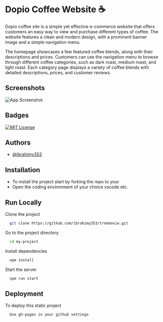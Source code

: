 
# Dopio Coffee Website ☕
Dopio coffee site is a simple yet effective e-commerce website that offers customers an easy way to view and purchase different types of coffee. The website features a clean and modern design, with a prominent banner image and a simple navigation menu.

The homepage showcases a few featured coffee blends, along with their descriptions and prices. Customers can use the navigation menu to browse through different coffee categories, such as dark roast, medium roast, and light roast. Each category page displays a variety of coffee blends with detailed descriptions, prices, and customer reviews.



## Screenshots

![App Screenshot](https://user-images.githubusercontent.com/85551204/219462407-3212b7b2-dda8-4aee-ba0c-2a4eaa1883d1.JPG)


## Badges



[![MIT License](https://img.shields.io/badge/License-MIT-green.svg)](https://choosealicense.com/licenses/mit/)



## Authors

- [@ibrahimy353](https://ibrahim-yusuf.netlify.app)


## Installation

* To install the project start by forking the repo to your 
* Open the coding environment of your choice vscode etc.


    
## Run Locally

Clone the project

```bash
  git clone https://github.com/ibrahimy353/trekmovie.git
```

Go to the project directory

```bash
  cd my-project
```

Install dependencies

```bash
  npm install
```

Start the server

```bash
  npm run start
```


## Deployment

To deploy this static project

```bash
  Use gh-pages in your github settings
```


